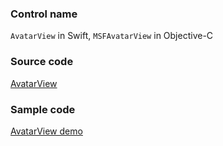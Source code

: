 ### Control name

`AvatarView` in Swift, `MSFAvatarView` in Objective-C

### Source code

[AvatarView](https://github.com/microsoft/fluentui-apple/blob/main/ios/FluentUI/Avatar/AvatarView.swift)

### Sample code

[AvatarView demo](https://github.com/microsoft/fluentui-apple/blob/main/ios/FluentUI.Demo/FluentUI.Demo/Demos/AvatarViewDemoController.swift)
